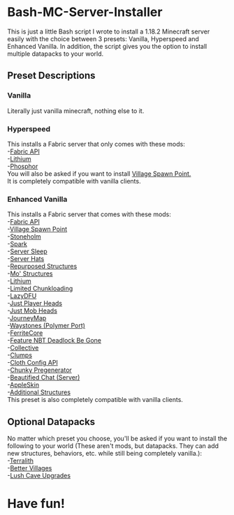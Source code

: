 # Bash-MC-Server-Installer
This is just a little Bash script I wrote to install a 1.18.2 Minecraft server easily with the choice between 3 presets: Vanilla, Hyperspeed and Enhanced Vanilla. In addition, the script gives you the option to install multiple datapacks to your world.

## Preset Descriptions
### Vanilla
Literally just vanilla minecraft, nothing else to it.
### Hyperspeed
This installs a Fabric server that only comes with these mods:  
-[Fabric API](https://www.curseforge.com/minecraft/mc-mods/fabric-api)  
-[Lithium](https://www.curseforge.com/minecraft/mc-mods/lithium)  
-[Phosphor](https://www.curseforge.com/minecraft/mc-mods/phosphor)  
You will also be asked if you want to install [Village Spawn Point.](https://www.curseforge.com/minecraft/mc-mods/village-spawn-point-fabric)  
It is completely compatible with vanilla clients.  
### Enhanced Vanilla
This installs a Fabric server that comes with these mods:  
-[Fabric API](https://www.curseforge.com/minecraft/mc-mods/fabric-api)  
-[Village Spawn Point](https://www.curseforge.com/minecraft/mc-mods/village-spawn-point-fabric)  
-[Stoneholm](https://www.curseforge.com/minecraft/mc-mods/stoneholm)  
-[Spark](https://www.curseforge.com/minecraft/mc-mods/spark)  
-[Server Sleep](https://www.curseforge.com/minecraft/mc-mods/server-sleep)  
-[Server Hats](https://www.curseforge.com/minecraft/mc-mods/server-hats)  
-[Repurposed Structures](https://www.curseforge.com/minecraft/mc-mods/repurposed-structures-fabric)  
-[Mo' Structures](https://www.curseforge.com/minecraft/mc-mods/mo-structures)  
-[Lithium](https://www.curseforge.com/minecraft/mc-mods/lithium)  
-[Limited Chunkloading](https://www.curseforge.com/minecraft/mc-mods/limited-chunkloading)  
-[LazyDFU](https://www.curseforge.com/minecraft/mc-mods/lazydfu)  
-[Just Player Heads](https://www.curseforge.com/minecraft/mc-mods/just-player-heads-fabric)  
-[Just Mob Heads](https://www.curseforge.com/minecraft/mc-mods/just-mob-heads-fabric)  
-[JourneyMap](https://www.curseforge.com/minecraft/mc-mods/journeymap)  
-[Waystones (Polymer Port)](https://modrinth.com/mod/polymer-ports-waystones)  
-[FerriteCore](https://www.curseforge.com/minecraft/mc-mods/ferritecore-fabric)  
-[Feature NBT Deadlock Be Gone](https://www.curseforge.com/minecraft/mc-mods/feature-nbt-deadlock-be-gone)  
-[Collective](https://www.curseforge.com/minecraft/mc-mods/collective-fabric)  
-[Clumps](https://www.curseforge.com/minecraft/mc-mods/clumps)  
-[Cloth Config API](https://www.curseforge.com/minecraft/mc-mods/cloth-config)  
-[Chunky Pregenerator](https://www.curseforge.com/minecraft/mc-mods/chunky-pregenerator)  
-[Beautified Chat (Server)](https://www.curseforge.com/minecraft/mc-mods/beautified-chat-server-fabric)  
-[AppleSkin](https://www.curseforge.com/minecraft/mc-mods/appleskin)  
-[Additional Structures](https://www.curseforge.com/minecraft/mc-mods/additional-structures-fabric)  
This preset is also completely compatible with vanilla clients.
## Optional Datapacks
No matter which preset you choose, you'll be asked if you want to install the following to your world (These aren't mods, but datapacks. They can add new structures, behaviors, etc. while still being completely vanilla.):  
-[Terralith](https://www.planetminecraft.com/data-pack/terralith-overworld-evolved-100-biomes-caves-and-more/)  
-[Better Villages](https://www.milesplayz.com/better-villages/)  
-[Lush Cave Upgrades](https://www.planetminecraft.com/data-pack/lush-cave-upgrades/)
# Have fun!
